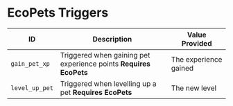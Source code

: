 # EcoPets Triggers

| ID             | Description                                                       | Value Provided        |
| -------------- | ----------------------------------------------------------------- | --------------------- |
| `gain_pet_xp`  | Triggered when gaining pet experience points **Requires EcoPets** | The experience gained |
| `level_up_pet` | Triggered when levelling up a pet **Requires EcoPets**            | The new level         |

